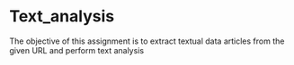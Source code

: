 # Text_analysis

The objective of this assignment is to extract textual data articles from the given URL and perform text analysis 
